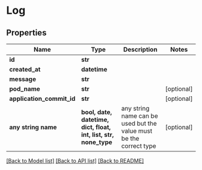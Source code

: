 # Log


## Properties
Name | Type | Description | Notes
------------ | ------------- | ------------- | -------------
**id** | **str** |  | 
**created_at** | **datetime** |  | 
**message** | **str** |  | 
**pod_name** | **str** |  | [optional] 
**application_commit_id** | **str** |  | [optional] 
**any string name** | **bool, date, datetime, dict, float, int, list, str, none_type** | any string name can be used but the value must be the correct type | [optional]

[[Back to Model list]](../README.md#documentation-for-models) [[Back to API list]](../README.md#documentation-for-api-endpoints) [[Back to README]](../README.md)


